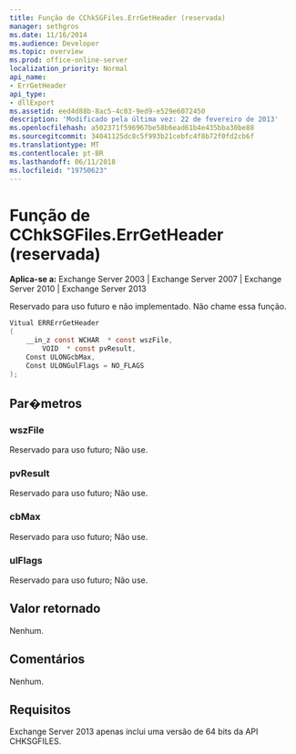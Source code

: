 ```yaml
---
title: Função de CChkSGFiles.ErrGetHeader (reservada)
manager: sethgros
ms.date: 11/16/2014
ms.audience: Developer
ms.topic: overview
ms.prod: office-online-server
localization_priority: Normal
api_name:
- ErrGetHeader
api_type:
- dllExport
ms.assetid: eed4d88b-8ac5-4c03-9ed9-e529e6072450
description: 'Modificado pela última vez: 22 de fevereiro de 2013'
ms.openlocfilehash: a502371f596967be58b6ead61b4e435bba30be88
ms.sourcegitcommit: 34041125dc8c5f993b21cebfc4f8b72f0fd2cb6f
ms.translationtype: MT
ms.contentlocale: pt-BR
ms.lasthandoff: 06/11/2018
ms.locfileid: "19750623"
---
```

# <a name="cchksgfileserrgetheader-function-reserved"></a>Função de CChkSGFiles.ErrGetHeader (reservada)

**Aplica-se a:** Exchange Server 2003 | Exchange Server 2007 | Exchange Server 2010 | Exchange Server 2013
  
Reservado para uso futuro e não implementado. Não chame essa função. 
  
```cs
Vitual ERRErrGetHeader  
(
    __in_z const WCHAR  * const wszFile,
        VOID  * const pvResult,
    Const ULONGcbMax,
    Const ULONGulFlags = NO_FLAGS
);

```

## <a name="parameters"></a>Par�metros

### <a name="wszfile"></a>wszFile
  
Reservado para uso futuro; Não use.
    
### <a name="pvresult"></a>pvResult
  
Reservado para uso futuro; Não use.
    
### <a name="cbmax"></a>cbMax
  
Reservado para uso futuro; Não use.
    
### <a name="ulflags"></a>ulFlags
  
Reservado para uso futuro; Não use.
    
## <a name="return-value"></a>Valor retornado

Nenhum.
  
## <a name="remarks"></a>Comentários

Nenhum.
  
## <a name="requirements"></a>Requisitos

Exchange Server 2013 apenas inclui uma versão de 64 bits da API CHKSGFILES.
  

